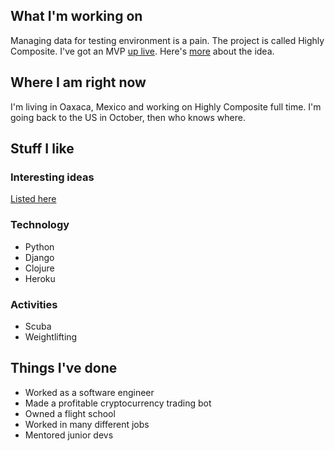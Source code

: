 ## What I'm working on
Managing data for testing environment is a pain. The project is called Highly Composite. I've got an MVP [up live](https://highlycomposite.com/demo). Here's [more](/ideas/creating-test-data) about the idea.

## Where I am right now
I'm living in Oaxaca, Mexico and working on Highly Composite full time. I'm going back to the US in October, then who knows where. 

## Stuff I like
### Interesting ideas
[Listed here](/ideas)

### Technology
 * Python
 * Django
 * Clojure
 * Heroku

### Activities
 * Scuba
 * Weightlifting
 
## Things I've done
 * Worked as a software engineer
 * Made a profitable cryptocurrency trading bot
 * Owned a flight school
 * Worked in many different jobs
 * Mentored junior devs
